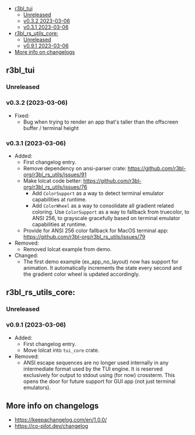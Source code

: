 <!-- TOC -->

- [r3bl_tui](#r3bl_tui)
  - [Unreleased](#unreleased)
  - [v0.3.2 2023-03-06](#v032-2023-03-06)
  - [v0.3.1 2023-03-06](#v031-2023-03-06)
- [r3bl_rs_utils_core:](#r3bl_rs_utils_core)
  - [Unreleased](#unreleased)
  - [v0.9.1 2023-03-06](#v091-2023-03-06)
- [More info on changelogs](#more-info-on-changelogs)

<!-- /TOC -->

## r3bl_tui
<a id="markdown-r3bl_tui" name="r3bl_tui"></a>


### Unreleased
<a id="markdown-unreleased" name="unreleased"></a>


### v0.3.2 (2023-03-06)
<a id="markdown-v0.3.2-2023-03-06" name="v0.3.2-2023-03-06"></a>


- Fixed:
  - Bug when trying to render an app that's taller than the offscreen buffer / terminal height

### v0.3.1 (2023-03-06)
<a id="markdown-v0.3.1-2023-03-06" name="v0.3.1-2023-03-06"></a>


- Added:
  - First changelog entry.
  - Remove dependency on ansi-parser crate: <https://github.com/r3bl-org/r3bl_rs_utils/issues/91>
  - Make lolcat code better: <https://github.com/r3bl-org/r3bl_rs_utils/issues/76>
    - Add `ColorSupport` as a way to detect terminal emulator capabilities at runtime.
    - Add `ColorWheel` as a way to consolidate all gradient related coloring. Use `ColorSupport` as
      a way to fallback from truecolor, to ANSI 256, to grayscale gracefully based on terminal
      emulator capabilities at runtime.
  - Provide for ANSI 256 color fallback for MacOS terminal app:
    <https://github.com/r3bl-org/r3bl_rs_utils/issues/79>
- Removed: <a id="markdown-removed%3A" name="removed%3A"></a>
  - Removed lolcat example from demo.
- Changed:
  - The first demo example (ex_app_no_layout) now has support for animation. It automatically
    increments the state every second and the gradient color wheel is updated accordingly.

## r3bl_rs_utils_core:
<a id="markdown-r3bl_rs_utils_core%3A" name="r3bl_rs_utils_core%3A"></a>


### Unreleased
<a id="markdown-unreleased" name="unreleased"></a>


### v0.9.1 (2023-03-06)
<a id="markdown-v0.9.1-2023-03-06" name="v0.9.1-2023-03-06"></a>


- Added:
  - First changelog entry.
  - Move lolcat into `tui_core` crate.
- Removed:
  - ANSI escape sequences are no longer used internally in any intermediate format used by the TUI
    engine. It is reserved exclusively for output to stdout using (for now) crossterm. This opens
    the door for future support for GUI app (not just terminal emulators).

## More info on changelogs
<a id="markdown-more-info-on-changelogs" name="more-info-on-changelogs"></a>


- https://keepachangelog.com/en/1.0.0/
- https://co-pilot.dev/changelog
